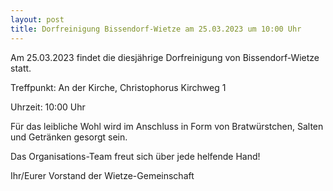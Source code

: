 ```yaml
---
layout: post
title: Dorfreinigung Bissendorf-Wietze am 25.03.2023 um 10:00 Uhr 
---
```

Am 25.03.2023 findet die diesjährige Dorfreinigung von Bissendorf-Wietze statt. 

Treffpunkt: An der Kirche, Christophorus Kirchweg 1

Uhrzeit: 10:00 Uhr

Für das leibliche Wohl wird im Anschluss in Form von Bratwürstchen, Salten und Getränken gesorgt sein.

Das Organisations-Team freut sich über jede helfende Hand!

Ihr/Eurer Vorstand der Wietze-Gemeinschaft
